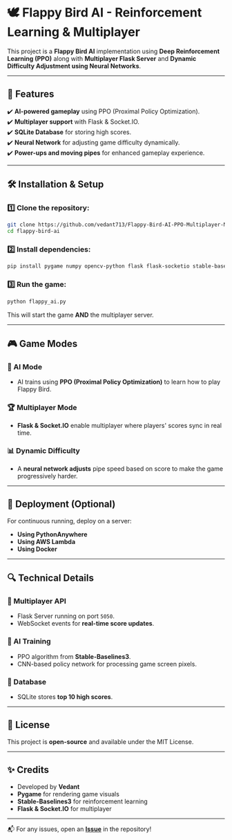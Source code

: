 # 🕊️ Flappy Bird AI - Reinforcement Learning & Multiplayer

This project is a **Flappy Bird AI** implementation using **Deep Reinforcement Learning (PPO)** along with **Multiplayer Flask Server** and **Dynamic Difficulty Adjustment using Neural Networks**.

---

## 📌 Features
✔️ **AI-powered gameplay** using PPO (Proximal Policy Optimization).  
✔️ **Multiplayer support** with Flask & Socket.IO.  
✔️ **SQLite Database** for storing high scores.  
✔️ **Neural Network** for adjusting game difficulty dynamically.  
✔️ **Power-ups and moving pipes** for enhanced gameplay experience.  

---

## 🛠 Installation & Setup

### 1️⃣ Clone the repository:
```bash
git clone https://github.com/vedant713/Flappy-Bird-AI-PPO-Multiplayer-Neural-Network-Difficulty.git
cd flappy-bird-ai
```

### 2️⃣ Install dependencies:
```bash
pip install pygame numpy opencv-python flask flask-socketio stable-baselines3 tensorflow gym sqlite3
```

### 3️⃣ Run the game:
```bash
python flappy_ai.py
```

This will start the game **AND** the multiplayer server.

---

## 🎮 Game Modes

### 🤖 AI Mode
- AI trains using **PPO (Proximal Policy Optimization)** to learn how to play Flappy Bird.

### 🏆 Multiplayer Mode
- **Flask & Socket.IO** enable multiplayer where players' scores sync in real time.

### 📊 Dynamic Difficulty
- A **neural network adjusts** pipe speed based on score to make the game progressively harder.

---

## 🚀 Deployment (Optional)
For continuous running, deploy on a server:
- **Using PythonAnywhere**
- **Using AWS Lambda**
- **Using Docker**

---

## 🔍 Technical Details

### 📡 Multiplayer API
- Flask Server running on port `5050`.
- WebSocket events for **real-time score updates**.

### 🧠 AI Training
- PPO algorithm from **Stable-Baselines3**.
- CNN-based policy network for processing game screen pixels.

### 📜 Database
- SQLite stores **top 10 high scores**.

---

## 📜 License
This project is **open-source** and available under the MIT License.

---

## ✨ Credits
- Developed by **Vedant**  
- **Pygame** for rendering game visuals  
- **Stable-Baselines3** for reinforcement learning  
- **Flask & Socket.IO** for multiplayer  

---

📬 For any issues, open an **[Issue](https://github.com/your-repo/flappy-bird-ai/issues)** in the repository!
